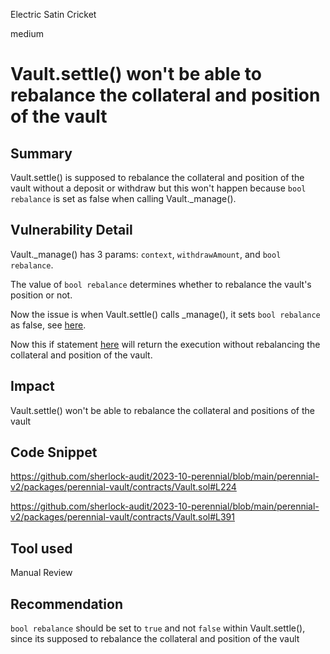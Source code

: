 Electric Satin Cricket

medium

# Vault.settle() won't be able to rebalance the collateral and position of the vault

## Summary
Vault.settle() is supposed to  rebalance the collateral and position of the vault without a deposit or withdraw but this won't happen because `bool rebalance` is set as false when calling Vault._manage().

## Vulnerability Detail
Vault._manage() has 3 params: `context`, `withdrawAmount`, and `bool rebalance`. 

The value of `bool rebalance` determines whether to rebalance the vault's position or not. 

Now the issue is when Vault.settle() calls _manage(), it sets `bool rebalance` as false, see [here](https://github.com/sherlock-audit/2023-10-perennial/blob/main/perennial-v2/packages/perennial-vault/contracts/Vault.sol#L224). 

Now this if statement [here](https://github.com/sherlock-audit/2023-10-perennial/blob/main/perennial-v2/packages/perennial-vault/contracts/Vault.sol#L391) will return the execution without rebalancing the collateral and position of the vault.

## Impact
Vault.settle() won't be able to rebalance the collateral and positions of the vault
## Code Snippet
https://github.com/sherlock-audit/2023-10-perennial/blob/main/perennial-v2/packages/perennial-vault/contracts/Vault.sol#L224

https://github.com/sherlock-audit/2023-10-perennial/blob/main/perennial-v2/packages/perennial-vault/contracts/Vault.sol#L391
## Tool used

Manual Review

## Recommendation
`bool rebalance` should be set to `true` and not `false` within Vault.settle(), since its supposed to  rebalance the collateral and position of the vault 